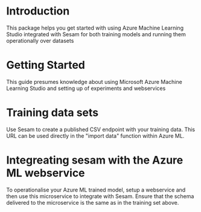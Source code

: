 # Introduction 
This package helps you get started with using Azure Machine Learning Studio integrated with Sesam for both training models and running them operationally over datasets

# Getting Started
This guide presumes knowledge about using Microsoft Azure Machine Learning Studio and setting up of experiments and webservices

# Training data sets
Use Sesam to create a published CSV endpoint with your training data. This URL can be used directly in the "import data" function within Azure ML.

# Integreating sesam with the Azure ML webservice
To operationalise your Azure ML trained model, setup a webservice and then use this microservice to integrate with Sesam. Ensure that the schema delivered to the microservice is the same as in the training set above.



